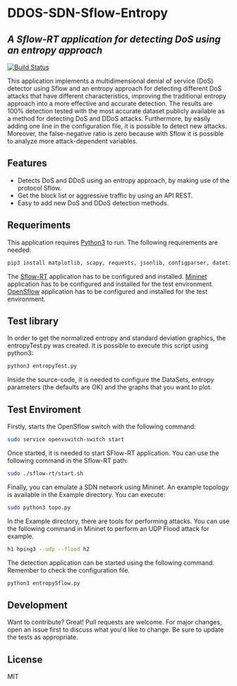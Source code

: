 # DDOS-SDN-Sflow-Entropy
## _A Sflow-RT application for detecting DoS using an entropy approach_

[![Build Status](https://travis-ci.org/joemccann/dillinger.svg?branch=master)](https://github.com/igallar98/DDOS-SDN-Sflow-Entropy)

This application implements a multidimensional denial of service (DoS) detector using Sflow and an entropy approach for detecting different DoS attacks that have different characteristics, improving the traditional entropy approach into a more effective and accurate detection. The results are 100\% detection tested with the most accurate dataset publicly available as a method for detecting DoS and DDoS attacks. Furthermore, by easily adding one line in the configuration file, it is possible to detect new attacks. Moreover, the false-negative ratio is zero because with Sflow it is possible to analyze more attack-dependent variables.


## Features

- Detects DoS and DDoS using an entropy approach, by making use of the protocol Sflow.
- Get the block list or aggressive traffic by using an API REST.
- Easy to add new DoS and DDoS detection methods.

## Requeriments

This application requires [Python3](https://www.python.org/downloads/) to run. The following requirements are needed:
```sh
pip3 install matplotlib, scapy, requests, jsonlib, configparser, datetime
```

The [Sflow-RT](https://sflow-rt.com/) application has to be configured and installed. 
[Mininet](http://mininet.org/) application has to be configured and installed for the test environment. 
[OpenSflow](https://github.com/mininet/openflow/blob/master/INSTALL) application has to be configured and installed for the test environment. 
## Test library

In order to get the normalized entropy and standard deviation graphics, the entropyTest.py was created. It is possible to execute this script using python3: 
```sh
python3 entropyTest.py
```
Inside the source-code, it is needed to configure the DataSets, entropy parameters (the defaults are OK) and the graphs that you want to plot.

## Test Enviroment
Firstly, starts the OpenSflow switch with the following command:
```sh
sudo service openvswitch-switch start
```
Once started, it is needed to start SFlow-RT application. You can use the following command in the Sflow-RT path:
```sh
sudo ./sflow-rt/start.sh
```
Finally, you can emulate a SDN network using Mininet. An example topology is available in the Example directory. You can execute:
```sh
sudo python3 topo.py
```
In the Example directory, there are tools for performing attacks. You can use the following command in Mininet to perform an UDP Flood attack for example.
```sh
h1 hping3 --udp --flood h2 
``` 

The detection application can be started using the following command. Remember to check the configuration file.
```sh
python3 entropySflow.py 
``` 
## Development

Want to contribute? Great! 
Pull requests are welcome. For major changes, open an issue first to discuss what you'd like to change.
Be sure to update the tests as appropriate.


## License

MIT
